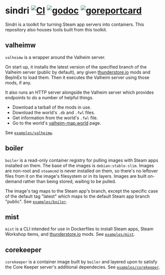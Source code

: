 # sindri [![CI](https://github.com/frantjc/sindri/actions/workflows/ci.yml/badge.svg?branch=main&event=push)](https://github.com/frantjc/sindri/actions) [![godoc](https://pkg.go.dev/badge/github.com/frantjc/sindri.svg)](https://pkg.go.dev/github.com/frantjc/sindri) [![goreportcard](https://goreportcard.com/badge/github.com/frantjc/sindri)](https://goreportcard.com/report/github.com/frantjc/sindri)

Sindri is a toolkit for turning Steam app servers into containers. This repository also houses tools built from this toolkit.

## valheimw

`valheimw` is a wrapper around the Valheim server.

On start up, it installs the latest version of the specified branch of the Valheim server (public by default), any given [thunderstore.io](https://valheim.thunderstore.io/) mods and BepInEx to load them. Then it executes the Valheim server using those mods, if any.

It also runs an HTTP server alongside the Valheim server which provides endpoints to do a number of helpful things.

- Download a tarball of the mods in use.
- Download the world's `.db` and `.fwl` files.
- Get information from the world's `.fwl` file.
- Go to the world's [valheim-map.world](https://valheim-map.world/) page.

See [`examples/valheimw`](examples/valheimw).

## boiler

`boiler` is a read-only container registry for pulling images with Steam apps installed on them. The base of the images is `debian:stable-slim`. Images are non-root and `steamcmd` is never installed on them, so there's no leftover files from it on the image's filesystem or in its layers. Images are built on-demand rather than being stored, waiting to be pulled.

The image's tag maps to the Steam app's branch, except the specific case of the default tag "latest" which maps to the default Steam app branch "public".
See [`examples/boiler`](examples/boiler).


## mist

`mist` is a CLI intended for use in Dockerfiles to install Steam apps, Steam Workshop items, and [thunderstore.io](https://thunderstore.io/) mods. See [`examples/mist`](examples/mist).

## corekeeper

`corekeeper` is a container image built by `boiler` and layered upon to satisfy the Core Keeper server's additional dependecies. See [`examples/corekeeper`](examples/corekeeper).

